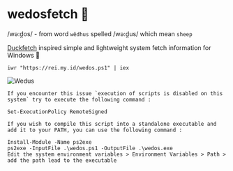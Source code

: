 # wedosfetch 🐑
/wə:d̪os/ - from word `wêdhus` spelled /wə:d̪us/ which mean `sheep`

[Duckfetch](https://github.com/justleoo/duckfetch) inspired simple and lightweight system fetch information for Windows 🐑
```
iwr "https://rei.my.id/wedos.ps1" | iex
```
![Wedus](https://cdn.statically.io/img/rei.my.id/f=auto/wedos.jpg)
```
If you encounter this issue `execution of scripts is disabled on this system` try to execute the following command :

Set-ExecutionPolicy RemoteSigned

If you wish to compile this script into a standalone executable and add it to your PATH, you can use the following command :

Install-Module -Name ps2exe
ps2exe -InputFile .\wedos.ps1 -OutputFile .\wedos.exe
Edit the system environment variables > Environment Variables > Path > add the path lead to the executable
```
